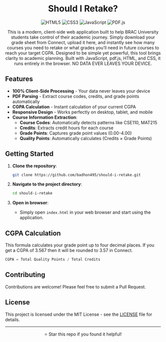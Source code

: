 <div align="center">

# Should I Retake?

![HTML5](https://img.shields.io/badge/HTML5-E34F26?style=flat-square&logo=html5&logoColor=white)
![CSS3](https://img.shields.io/badge/CSS3-1572B6?style=flat-square&logo=css3&logoColor=white)
![JavaScript](https://img.shields.io/badge/JavaScript-F7DF1E?style=flat-square&logo=javascript&logoColor=black)
![PDF.js](https://img.shields.io/badge/PDF.js-00539F?style=flat-square&logo=pdf&logoColor=white)

This is a modern, client-side web application built to help BRAC University students take control of their academic journey. Simply download your grade sheet from Connect, upload it here, and instantly see how many courses you need to retake or what grades you’ll need in future courses to reach your target CGPA. Designed to be simple yet powerful, this tool brings clarity to academic planning. Built with JavaScript, pdf.js, HTML, and CSS, it runs entirely in the browser. NO DATA EVER LEAVES YOUR DEVICE.
</div>


## Features

- **100% Client-Side Processing** - Your data never leaves your device
- **PDF Parsing** - Extract course codes, credits, and grade points automatically
- **CGPA Calculation** - Instant calculation of your current CGPA
- **Responsive Design** - Works perfectly on desktop, tablet, and mobile
- **Course Information Extraction**:
  - **Course Codes**: Automatically detects patterns like CSE110, MAT215
  - **Credits**: Extracts credit hours for each course
  - **Grade Points**: Captures grade point values (0.00-4.00)
  - **Quality Points**: Automatically calculates (Credits × Grade Points)


## Getting Started

1. **Clone the repository**:
   ```bash
   git clone https://github.com/badhon495/should-i-retake.git
   ```

2. **Navigate to the project directory**:
   ```bash
   cd should-i-retake
   ```

3. **Open in browser**:
   - Simply open `index.html` in your web browser and start using the application.


## CGPA Calculation
This formula calculates your grade point up to four decimal places. If you get a CGPA of 3.567 then it will be rounded to 3.57 in Connect.

```javascript
CGPA = Total Quality Points / Total Credits
```


## Contributing

Contributions are welcome! Please feel free to submit a Pull Request.

## License

This project is licensed under the MIT License - see the [LICENSE](LICENSE) file for details.

---

<div align="center">
  <p>⭐ Star this repo if you found it helpful!</p>
</div>
